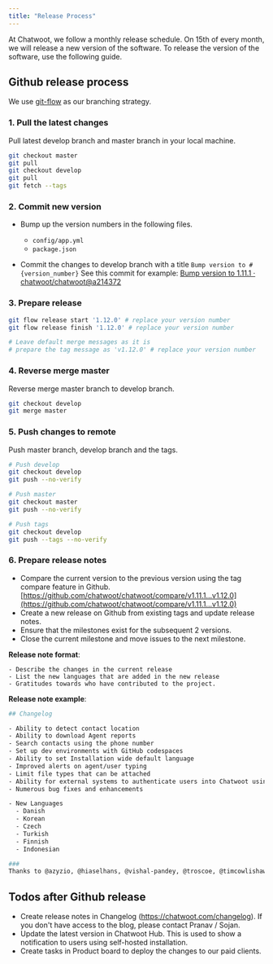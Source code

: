 ```yaml
---
title: "Release Process"
---
```


At Chatwoot, we follow a monthly release schedule. On 15th of every month, we will release a new version of the software. To release the version of the software, use the following guide.

## Github release process

We use [git-flow](https://www.atlassian.com/git/tutorials/comparing-workflows/gitflow-workflow) as our branching strategy.

### 1. Pull the latest changes

Pull latest develop branch and master branch in your local machine.

```bash
git checkout master
git pull
git checkout develop
git pull
git fetch --tags
```

### 2. Commit new version

- Bump up the version numbers in the following files.

  - `config/app.yml`
  - `package.json`

- Commit the changes to develop branch with a title `Bump version to #{version_number}`
  See this commit for example:
[Bump version to 1.11.1 · chatwoot/chatwoot@a214372](https://github.com/chatwoot/chatwoot/commit/a214372c7cc7cf305d6cba53663708b34a4752d0)


### 3. Prepare release

```bash
git flow release start '1.12.0' # replace your version number
git flow release finish '1.12.0' # replace your version number

# Leave default merge messages as it is
# prepare the tag message as 'v1.12.0' # replace your version number
```

### 4. Reverse merge master

Reverse merge master branch to develop branch.


```bash
git checkout develop
git merge master
```

### 5. Push changes to remote

Push master branch, develop branch and the tags.

```bash
# Push develop
git checkout develop
git push --no-verify

# Push master
git checkout master
git push --no-verify

# Push tags
git checkout develop
git push --tags --no-verify
```

### 6. Prepare release notes

- Compare the current version to the previous version using the tag compare feature in Github. [https://github.com/chatwoot/chatwoot/compare/v1.11.1...v1.12.0](https://github.com/chatwoot/chatwoot/compare/v1.11.1...v1.12.0)
- Create a new release on Github from existing tags and update release notes.
- Ensure that the milestones exist for the subsequent 2 versions.
- Close the current milestone and move issues to the next milestone.

**Release note format**:

```
- Describe the changes in the current release
- List the new languages that are added in the new release
- Gratitudes towards who have contributed to the project.

```

**Release note example**:

```bash
## Changelog

- Ability to detect contact location
- Ability to download Agent reports
- Search contacts using the phone number
- Set up dev environments with GitHub codespaces
- Ability to set Installation wide default language
- Improved alerts on agent/user typing
- Limit file types that can be attached
- Ability for external systems to authenticate users into Chatwoot using tokens
- Numerous bug fixes and enhancements

- New Languages
  - Danish
  - Korean
  - Czech
  - Turkish
  - Finnish
  - Indonesian

###
Thanks to @azyzio, @hiaselhans, @vishal-pandey, @troscoe, @timcowlishaw, @mike9011 for the contributions

```

## Todos after Github release

- Create release notes in Changelog (https://chatwoot.com/changelog). If you don't have access to the blog, please contact Pranav / Sojan.
- Update the latest version in Chatwoot Hub. This is used to show a notification to users using self-hosted installation.
- Create tasks in Product board to deploy the changes to our paid clients.
